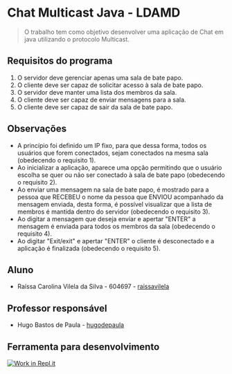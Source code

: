 # Chat Multicast Java - LDAMD
> O trabalho tem como objetivo desenvolver uma aplicação de Chat em java utilizando o protocolo Multicast. 

## Requisitos do programa

1. O servidor deve gerenciar apenas uma sala de bate papo.
2. O cliente deve ser capaz de solicitar acesso à sala de bate papo.
3. O servidor deve manter uma lista dos membros da sala.
4. O cliente deve ser capaz de enviar mensagens para a sala.
5. O cliente deve ser capaz de sair da sala de bate papo.

## Observações

* A princípio foi definido um IP fixo, para que dessa forma, todos os usuários que forem conectados, sejam conectados na mesma sala (obedecendo o requisito 1).
* Ao inicializar a aplicação, aparece uma opção permitindo que o usuário escolha se quer ou não ser conectado à sala de bate papo (obedecendo o requisito 2).
* Ao enviar uma mensagem na sala de bate papo, é mostrado para a pessoa que RECEBEU o nome da pessoa que ENVIOU acompanhado da mensagem enviada, desta forma, é possível visualizar que a lista de membros é mantida dentro do servidor (obedecendo o requisito 3).
* Ao digitar a mensagem que deseja enviar e apertar "ENTER" a mensagem é enviada para todos os membros da sala (obedecendo o requisito 4).
* Ao digitar "Exit/exit" e apertar "ENTER" o cliente é desconectado e a aplicação é finalizada (obedecendo o requisito 5).

## Aluno

* Raíssa Carolina Vilela da Silva - 604697 - [raissavilela](https://github.com/raissavilela)

## Professor responsável

* Hugo Bastos de Paula - [hugodepaula](https://github.com/hugodepaula)

## Ferramenta para desenvolvimento
[![Work in Repl.it](https://classroom.github.com/assets/work-in-replit-14baed9a392b3a25080506f3b7b6d57f295ec2978f6f33ec97e36a161684cbe9.svg)](https://classroom.github.com/online_ide?assignment_repo_id=2965230&assignment_repo_type=AssignmentRepo)

